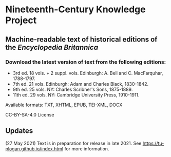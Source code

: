 # Nineteenth-Century Knowledge Project
## Machine-readable text of historical editions of the _Encyclopedia Britannica_ 

### Download the latest version of text from the following editions:
 * 3rd ed. 18 vols. + 2 suppl. vols. Edinburgh: A. Bell and C. MacFarquhar, 1788-1797. 
 * 7th ed. 21 vols. Edinburgh: Adam and Charles Black, 1830-1842.
 * 9th ed. 25 vols. NY: Charles Scribner's Sons, 1875-1889.
 * 11th ed. 29 vols. NY: Cambridge University Press, 1910-1911.

Available formats: TXT, XHTML, EPUB, TEI-XML, DOCX

 CC-BY-SA-4.0 License 

## Updates
(27 May 2021) Text is in preparation for release in late 2021. See https://tu-plogan.github.io/index.html for more information.


